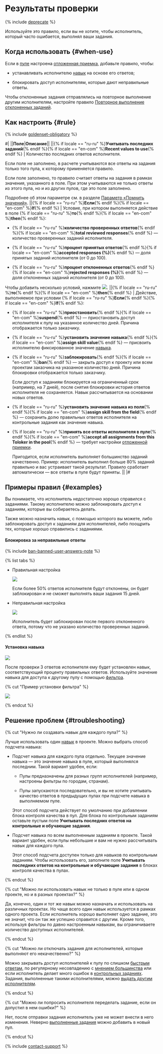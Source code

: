 # Результаты проверки

{% include [deprecate](../../_includes/deprecate.md) %}

Используйте это правило, если вы не хотите, чтобы исполнитель, который часто ошибается, выполнял ваши задания.

## Когда использовать {#when-use}

Если в [пуле](../../glossary.md#pool) настроена [отложенная приемка](offline-accept.md), добавьте правило, чтобы:

- устанавливать исполнителю [навык](../../glossary.md#skill) на основе его ответов;

- блокировать доступ исполнителям, которые дают неправильные ответы.

Чтобы отклоненные задания отправлялись на повторное выполнение другим исполнителям, настройте правило [Повторное выполнение отклоненных заданий](reassessment-after-accepting.md).

## Как настроить {#rule}

{% include [goldenset-obligatory](../_includes/concepts/goldenset/id-goldenset/obligatory.md) %}

#|
||**Поле**|**Описание**||
||{% if locale == "ru-ru" %}**Учитывать последних заданий**{% endif %}{% if locale == "en-com" %}**Recent values to use**{% endif %} | Количество последних ответов исполнителя.

Если поле не заполнено, в расчете учитываются все ответы на задания только того пула, к которому применяется правило.

Если поле заполнено, то правило считает ответы на задания в рамках значения, указанного в поле. При этом учитываются не только ответы из этого пула, но и из других пулов, где это поле заполнено.

Подробнее об этом параметре см. в разделе [Параметр «Помнить значений»](remember-values.md).
||{% if locale == "ru-ru" %}**Если**{% endif %}{% if locale == "en-com" %}**If**{% endif %} | Условие, при котором выполняется действие в поле {% if locale == "ru-ru" %}**то**{% endif %}{% if locale == "en-com" %}**then**{% endif %}:

- {% if locale == "ru-ru" %}**количество проверенных ответов**{% endif %}{% if locale == "en-com" %}**total reviewed responses**{% endif %} — количество проверенных заданий исполнителя.

- {% if locale == "ru-ru" %}**процент принятых ответов**{% endif %}{% if locale == "en-com" %}**accepted responses (%)**{% endif %} — доля принятых заданий исполнителя (от 0 до 100).

- {% if locale == "ru-ru" %}**процент отклоненных ответов**{% endif %}{% if locale == "en-com" %}**rejected responses (%)**{% endif %} — доля отклоненных заданий исполнителя (от 0 до 100).

Чтобы добавить несколько условий, нажмите ![](../_images/add.svg).
||{% if locale == "ru-ru" %}**то**{% endif %}{% if locale == "en-com" %}**then**{% endif %} | Действие, выполняемое при условии {% if locale == "ru-ru" %}**Если**{% endif %}{% if locale == "en-com" %}**If**{% endif %}:

- {% if locale == "ru-ru" %}**приостановить**{% endif %}{% if locale == "en-com" %}**suspend**{% endif %} — приостановить доступ исполнителя к пулу на указанное количество дней. Причина отображается только заказчику.

- {% if locale == "ru-ru" %}**установить значение навыка**{% endif %}{% if locale == "en-com" %}**assign skill value**{% endif %} — присвоить исполнителю фиксированное значение [навыка](nav.md).

- {% if locale == "ru-ru" %}**заблокировать**{% endif %}{% if locale == "en-com" %}**ban**{% endif %} — закрыть доступ к проекту или всем проектам заказчика на указанное количество дней. Причина блокировки отображается только заказчику.

    Если доступ к заданиям блокируется на ограниченный срок (например, на 7 дней), после снятия блокировки история ответов исполнителя не сохраняется. Навык рассчитывается на основании новых ответов.

- {% if locale == "ru-ru" %}**установить значение навыка из поля**{% endif %}{% if locale == "en-com" %}**assign skill from the field**{% endif %} — сохранить долю правильных ответов исполнителя на контрольные задания как значение навыка.

- {% if locale == "ru-ru" %}**принять все ответы исполнителя в пуле**{% endif %}{% if locale == "en-com" %}**accept all assignments from this Toloker in the pool**{% endif %} — требует настройки [отложенной приемки](offline-accept.md).

    Пригодится, если исполнитель выполняет большинство заданий качественно. Пример: исполнитель выполнил больше 80% заданий правильно и вас устраивает такой результат. Правило сработает автоматически — все ответы в пуле будут приняты.
||
|#

## Примеры правил {#examples}

Вы понимаете, что исполнитель недостаточно хорошо справился с заданиями. Такому исполнителю можно заблокировать доступ к заданиям, которые вы собираетесь делать.

Также можно назначить навык, с помощью которого вы можете, либо заблокировать доступ к заданиям для исполнителей, либо поощрить тех, которые хорошо справились с заданиями.

#### Блокировка за неправильные ответы

{% include [ban-banned-user-answers-note](../_includes/concepts/ban/id-ban/banned-user-answers-note.md) %}

{% list tabs %}

- Правильная настройка

  ![](../_images/control-rules/reviewing-assignments/qcr-reviewing-assignments_example1.png)

  Если более 50% ответов исполнителя будут отклонены, он будет заблокирован и не сможет выполнять ваши задания 15 дней.

- Неправильная настройка

  ![](../_images/control-rules/reviewing-assignments/qcr-reviewing-assignments_example_1.png)

  Исполнитель будет заблокирован после первого отклоненного ответа, потому что не указано количество проверенных заданий.

{% endlist %}

#### Установка навыка

![](../_images/control-rules/reviewing-assignments/qcr-reviewing-assignments_example2.png)

После проверки 3 ответов исполнителя ему будет установлен навык, соответствующий проценту правильных ответов. Используйте значение навыка для доступа к другому пулу с помощью [фильтра](filters.md).

{% cut "Пример установки фильтра" %}

![](../_images/other/qcr-control_example_filter.png)

{% endcut %}

## Решение проблем {#troubleshooting}

{% cut "Нужно ли создавать навык для каждого пула?" %}

Лучше использовать один [навык](../../glossary.md#skill) в проекте. Можно выбрать способ подсчета навыка:

- Подсчет навыка для каждого пула отдельно. Текущее значение навыка — это значение навыка в пуле, который выполнялся последним. Такой вариант удобен, если:

    - Пулы предназначены для разных групп исполнителей (например, настроены фильтры по городам, странам).

    - Пулы запускаются последовательно, и вы не хотите учитывать качество ответов в предыдущих пулах при подсчете навыка в выполняемом пуле.

    Этот способ подсчета действует по умолчанию при добавлении блока контроля качества в пул. Для блока по контрольным заданиям оставьте пустым поле **Учитывать последних ответов на контрольные и обучающие задания**.

- Подсчет навыка по всем выполненным заданиям в проекте. Такой вариант удобен, если пулы небольшие и вам не нужно рассчитывать навык для каждого пула.

    Этот способ подсчета доступен только для навыков по контрольным заданиям. Чтобы использовать его, заполните поле **Учитывать последних ответов на контрольные и обучающие задания** в блоках контроля качества в пулах.

{% endcut %}

{% cut "Можно ли использовать навык не только в пуле или в одном проекте, но и в разных проектах?" %}

Да, конечно, один и тот же навык можно назначать и использовать на различных проектах. Но чаще всего один навык используется в рамках одного проекта. Если исполнитель хорошо выполняет одно задание, это не значит, что он так же успешно справится с другим. Кроме того, используя фильтры по давно настроенным навыкам, вы ограничиваете количество доступных исполнителей.

{% endcut %}

{% cut "Можно ли отключать задания для исполнителей, которые выполняют его некачественно?" %}

Можно закрывать доступ исполнителей к пулу по слишком [быстрым ответам](quick-answers.md), по регулярному несовпадению с [мнением большинства](mvote.md) или если исполнитель делает много ошибок в [контрольных заданиях](goldenset.md). Задания, выполненные такими исполнителями, можно [выдать другим исполнителям](restore-task-overlap.md).

{% endcut %}

{% cut "Можно ли попросить исполнителя переделать задание, если он допустил в нем ошибки?" %}

Нет, после отправки задания исполнитель уже не может внести в него изменения. Неверно [выполненные задания](../../glossary.md#completed-tasks) можно добавить в новый пул.

{% endcut %}

{% include [contact-support](../_includes/contact-support-help.md) %}